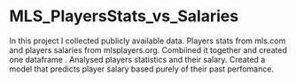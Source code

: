 # MLS_PlayersStats_vs_Salaries
 In this project I collected publicly available data. Players stats from mls.com and players salaries from mlsplayers.org. Combiined it together and created one dataframe . Analysed players statistics and their salary.  Created a model that predicts player salary based purely of their past perfomance.
